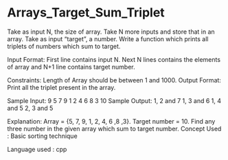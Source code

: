 # Arrays_Target_Sum_Triplet
Take as input N, the size of array. Take N more inputs and store that in an array. 
Take as input “target”, a number. Write a function which prints all triplets of numbers which sum to target.   

Input Format: First line contains input N. Next N lines contains the elements of array and N+1 line contains target number. 

Constraints: Length of Array should be between 1 and 1000. Output Format: Print all the triplet present in the array.  

Sample Input: 9 5 7 9 1 2 4 6 8 3 10 
Sample Output: 1, 2 and 7 1, 3 and 6 1, 4 and 5 2, 3 and 5 

Explanation: Array = {5, 7, 9, 1, 2, 4, 6 ,8 ,3}. Target number = 10. Find any three number in the given array which sum to target number.
Concept Used : Basic sorting technique

Language used : cpp
